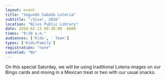 ```yaml
---
layout: event
title: "Segundo Sabado Loteria"
subtitle: "¡Viva!, 2016"
location: "Niles Public Library"
date: 2016-02-13 09:30:00 -0600
times: "9:30 a.m."
audiences: ['Kids', ' Teen']
types: ['Kids/Family']
registration: "none"
canceled: "No"
---
```

On this special Saturday, we will be using traditional Loteria images on our Bingo cards and mixing in a Mexican treat or two with our usual snacks.
